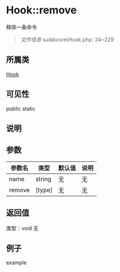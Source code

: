 # Hook::remove
移除一条命令
> *文件信息* suda\core\Hook.php: 24~229
## 所属类 

[Hook](../Hook.md)

## 可见性

  public  static
## 说明



## 参数

| 参数名 | 类型 | 默认值 | 说明 |
|--------|-----|-------|-------|
| name |  string | 无 | 无 |
| remove |  [type] | 无 | 无 |

## 返回值
类型：void
无

## 例子

example